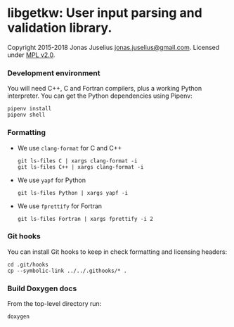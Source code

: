 # libgetkw: User input parsing and validation library.

Copyright 2015-2018 Jonas Juselius <jonas.juselius@gmail.com>.
Licensed under [MPL v2.0](LICENSE).

### Development environment

You will need C++, C and Fortran compilers, plus a working Python interpreter.
You can get the Python dependencies using Pipenv:
```
pipenv install
pipenv shell
```

### Formatting

- We use `clang-format` for C and C++
  ```
  git ls-files C | xargs clang-format -i
  git ls-files C++ | xargs clang-format -i
  ```
- We use `yapf` for Python
  ```
  git ls-files Python | xargs yapf -i
  ```
- We use `fprettify` for Fortran
  ```
  git ls-files Fortran | xargs fprettify -i 2
  ```

### Git hooks

You can install Git hooks to keep in check formatting and licensing headers:

```
cd .git/hooks
cp --symbolic-link ../../.githooks/* .
```

### Build Doxygen docs

From the top-level directory run:
```
doxygen
```
